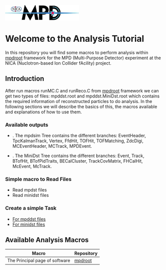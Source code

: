 
<img src="mpd-logo_v2_small.png">

# Welcome to the Analysis Tutorial

In this repository you will find some macros to perform analysis within [mpdroot](http://mpdroot.jinr.ru) framework for the MPD (Multi-Purpose Detector) experiment at the NICA (Nuclotron-based Ion Collider fAcility) project. 

## Introduction

After run macros runMC.C and runReco.C from [mpdroot](https://git.jinr.ru/nica/mpdroot/-/tree/dev/macros/common) framework we can get two types of files: mpddst.root and mpddst.MiniDst.root which contains the required information of reconstructed particles to do analysis. In the following sections we will describe the basics of this, the macros available and explanations of how to use them.

### Available outputs 

 * <bf mpddst files >. The mpdsim Tree contains the different branches: EventHeader, TpcKalmanTrack, Vertex, FfdHit, TOFHit, TOFMatching, ZdcDigi, MCEventHeader, MCTrack, MPDEvent.


 * <bf minidst files >. The MiniDst Tree contains the different branches: Event, Track, BTofHit, BTofPidTraits, BECalCluster, TrackCovMatrix, FHCalHit, McEvent, McTrack. 

### Simple macro to Read Files

 * Read mpdst files
 * Read minidst files

### Create a simple Task

 * [For mpddst files](https://github.com/iamaldonado/Macros_ANA/tree/main/mpddstm)
 * [For minidst files](https://github.com/iamaldonado/Macros_ANA/tree/main/minidstm)


## Available Analysis Macros
|Macro|Repository|
|------|------|
|The Principal page of software|[mpdroot](http://mpdroot.jinr.ru/)
